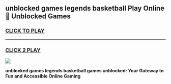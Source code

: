 
## unblocked games legends basketball Play Online 👋 Unblocked Games
<h3>
<a href="https://premium.freeplayer.one?title=unblocked_games_legends_basketball&ref=19F">CLICK TO PLAY</a></h3>
<hr>

<h3>
<a href="https://premium.freeplayer.one?title=unblocked_games_legends_basketball&ref=19F">CLICK 2 PLAY</a>
  
</h3>

<a href="https://premium.freeplayer.one?title=unblocked_games_legends_basketball&ref=19F"><img src="https://clearcache.store/games.png"></a>


**unblocked games legends basketball games unblocked: Your Gateway to Fun and Accessible Online Gaming**
